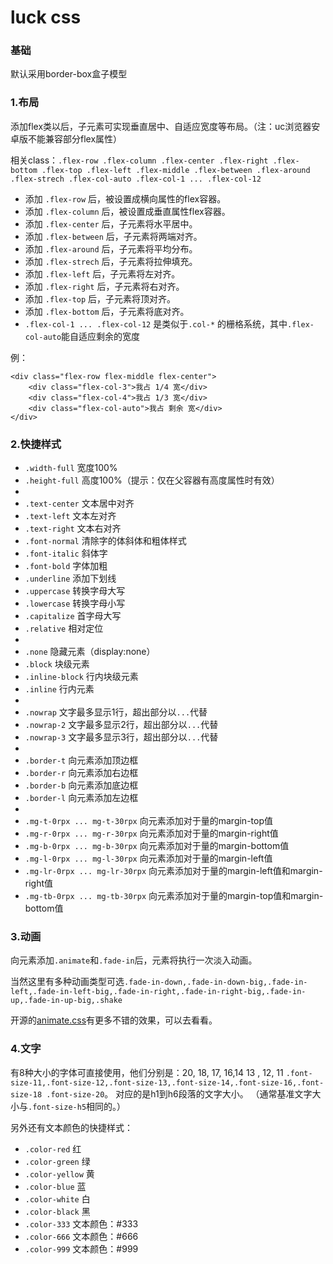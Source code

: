 # luck css 

### 基础
默认采用border-box盒子模型

### 1.布局

添加flex类以后，子元素可实现垂直居中、自适应宽度等布局。（注：uc浏览器安卓版不能兼容部分flex属性）

相关class：`.flex-row .flex-column .flex-center .flex-right .flex-bottom .flex-top .flex-left .flex-middle .flex-between .flex-around .flex-strech .flex-col-auto .flex-col-1 ... .flex-col-12`

- 添加 `.flex-row` 后，被设置成横向属性的flex容器。
- 添加 `.flex-column` 后，被设置成垂直属性flex容器。
- 添加 `.flex-center` 后，子元素将水平居中。
- 添加 `.flex-between` 后，子元素将两端对齐。
- 添加 `.flex-around` 后，子元素将平均分布。
- 添加 `.flex-strech` 后，子元素将拉伸填充。
- 添加 `.flex-left` 后，子元素将左对齐。
- 添加 `.flex-right` 后，子元素将右对齐。
- 添加 `.flex-top` 后，子元素将顶对齐。
- 添加 `.flex-bottom` 后，子元素将底对齐。
- `.flex-col-1 ... .flex-col-12` 是类似于`.col-*` 的栅格系统，其中`.flex-col-auto`能自适应剩余的宽度

例：
        
    <div class="flex-row flex-middle flex-center">
        <div class="flex-col-3">我占 1/4 宽</div>
        <div class="flex-col-4">我占 1/3 宽</div>
        <div class="flex-col-auto">我占 剩余 宽</div>
    </div>
    
    


### 2.快捷样式


- `.width-full` 宽度100%
- `.height-full` 高度100%（提示：仅在父容器有高度属性时有效）
- 
- `.text-center` 文本居中对齐
- `.text-left` 文本左对齐
- `.text-right` 文本右对齐
- `.font-normal` 清除字的体斜体和粗体样式
- `.font-italic` 斜体字
- `.font-bold` 字体加粗
- `.underline` 添加下划线
- `.uppercase` 转换字母大写
- `.lowercase` 转换字母小写
- `.capitalize` 首字母大写
- `.relative` 相对定位
- 
- `.none` 隐藏元素（display:none）
- `.block` 块级元素
- `.inline-block` 行内块级元素
- `.inline` 行内元素
- 
- `.nowrap` 文字最多显示1行，超出部分以`...`代替
- `.nowrap-2` 文字最多显示2行，超出部分以`...`代替
- `.nowrap-3` 文字最多显示3行，超出部分以`...`代替
- 
- `.border-t` 向元素添加顶边框
- `.border-r` 向元素添加右边框
- `.border-b` 向元素添加底边框
- `.border-l` 向元素添加左边框
- 
- `.mg-t-0rpx ... mg-t-30rpx` 向元素添加对于量的margin-top值
- `.mg-r-0rpx ... mg-r-30rpx` 向元素添加对于量的margin-right值
- `.mg-b-0rpx ... mg-b-30rpx` 向元素添加对于量的margin-bottom值
- `.mg-l-0rpx ... mg-l-30rpx` 向元素添加对于量的margin-left值
- `.mg-lr-0rpx ... mg-lr-30rpx` 向元素添加对于量的margin-left值和margin-right值
- `.mg-tb-0rpx ... mg-tb-30rpx` 向元素添加对于量的margin-top值和margin-bottom值


### 3.动画
向元素添加`.animate`和`.fade-in`后，元素将执行一次淡入动画。

当然这里有多种动画类型可选`.fade-in-down,.fade-in-down-big,.fade-in-left,.fade-in-left-big,.fade-in-right,.fade-in-right-big,.fade-in-up,.fade-in-up-big,.shake`

开源的[animate.css](https://github.com/daneden/animate.css)有更多不错的效果，可以去看看。

### 4.文字
有8种大小的字体可直接使用，他们分别是：20, 18, 17, 16,14 13 , 12, 11
`.font-size-11,.font-size-12,.font-size-13,.font-size-14,.font-size-16,.font-size-18 .font-size-20`。 对应的是h1到h6段落的文字大小。 （通常基准文字大小与`.font-size-h5`相同的。）

另外还有文本颜色的快捷样式：
- `.color-red` 红
- `.color-green` 绿
- `.color-yellow` 黄
- `.color-blue` 蓝
- `.color-white` 白
- `.color-black` 黑
- `.color-333` 文本颜色：#333
- `.color-666` 文本颜色：#666
- `.color-999` 文本颜色：#999